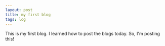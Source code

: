 ```yaml
---
layout: post
title: my first blog
tags: log
---
```


This is my first blog. I learned how to post the blogs today. So, I'm posting this!
